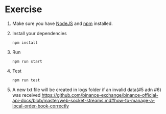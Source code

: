 
# Exercise
1. Make sure you have [NodeJS](https://nodejs.org/) and [npm](https://www.npmjs.com/) installed.
3. Install your dependencies

    ```
    npm install
    ```
4. Run

    ```
    npm run start
    ```

5. Test 

    ```
    npm run test
    ```

6. A new txt file will be created in logs folder if an invalid data(#5 adn #6) was received
https://github.com/binance-exchange/binance-official-api-docs/blob/master/web-socket-streams.md#how-to-manage-a-local-order-book-correctly
